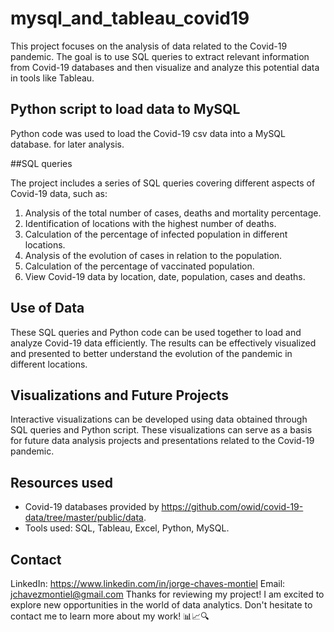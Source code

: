 # mysql_and_tableau_covid19
This project focuses on the analysis of data related to the Covid-19 pandemic. The goal is to use SQL queries to extract relevant information from Covid-19 databases and then visualize and analyze this potential data in tools like Tableau.

## Python script to load data to MySQL

Python code was used to load the Covid-19 csv data into a MySQL database. for later analysis.

##SQL queries

The project includes a series of SQL queries covering different aspects of Covid-19 data, such as:

1. Analysis of the total number of cases, deaths and mortality percentage.
2. Identification of locations with the highest number of deaths.
3. Calculation of the percentage of infected population in different locations.
4. Analysis of the evolution of cases in relation to the population.
5. Calculation of the percentage of vaccinated population.
6. View Covid-19 data by location, date, population, cases and deaths.

## Use of Data

These SQL queries and Python code can be used together to load and analyze Covid-19 data efficiently. The results can be effectively visualized and presented to better understand the evolution of the pandemic in different locations.

## Visualizations and Future Projects

Interactive visualizations can be developed using data obtained through SQL queries and Python script. These visualizations can serve as a basis for future data analysis projects and presentations related to the Covid-19 pandemic.

## Resources used

- Covid-19 databases provided by https://github.com/owid/covid-19-data/tree/master/public/data.
- Tools used: SQL, Tableau, Excel, Python, MySQL.

## Contact
LinkedIn: https://www.linkedin.com/in/jorge-chaves-montiel
Email: jchavezmontiel@gmail.com
Thanks for reviewing my project! I am excited to explore new opportunities in the world of data analytics. Don't hesitate to contact me to learn more about my work! 📊📈🔍

